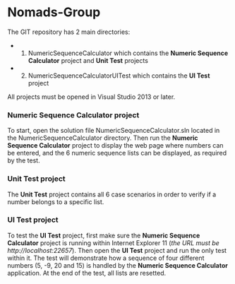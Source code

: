 # Nomads-Group

The GIT repository has 2 main directories:
- 1. NumericSequenceCalculator which contains the **Numeric Sequence Calculator** project and **Unit Test** projects
- 2. NumericSequenceCalculatorUITest which contains the **UI Test** project

All projects must be opened in Visual Studio 2013 or later.

### Numeric Sequence Calculator project
To start, open the solution file NumericSequenceCalculator.sln located in the NumericSequenceCalculator directory.
Then run the **Numeric Sequence Calculator** project to display the web page where numbers can be entered, and the 6 numeric sequence lists can be displayed, as required by the test.

### Unit Test project
The **Unit Test** project contains all 6 case scenarios in order to verify if a number belongs to a specific list.

### UI Test project
To test the **UI Test** project, first make sure the **Numeric Sequence Calculator** project is running within Internet Explorer 11 (*the URL must be http://localhost:22657*).
Then open the **UI Test** project and run the only test within it.
The test will demonstrate how a sequence of four different numbers (5, -9, 20 and 15) is handled by the **Numeric Sequence Calculator** application. At the end of the test, all lists are resetted.
